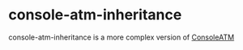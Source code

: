 # console-atm-inheritance
console-atm-inheritance is a more complex version of [ConsoleATM](https://github.com/Tripl3R/ConsoleATM#consoleatm)
